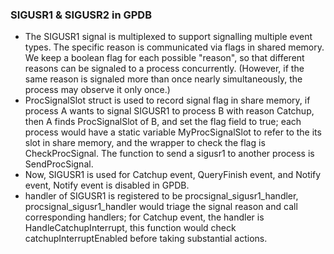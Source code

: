 ### SIGUSR1 & SIGUSR2 in GPDB
* The SIGUSR1 signal is multiplexed to support signalling multiple event types. The specific reason is communicated via flags in shared memory. We keep a boolean flag for each possible "reason", so that different reasons can be signaled to a process concurrently. (However, if the same reason is signaled more than once nearly simultaneously, the process may observe it only once.)
* ProcSignalSlot struct is used to record signal flag in share memory, if process A wants to signal SIGUSR1 to process B with reason Catchup, then A finds ProcSignalSlot of B, and set the flag field to true; each process would have a static variable MyProcSignalSlot to refer to the its slot in share memory, and the wrapper to check the flag is CheckProcSignal. The function to send a sigusr1 to another process is SendProcSignal.
* Now, SIGUSR1 is used for Catchup event, QueryFinish event, and Notify event, Notify event is disabled in GPDB.
* handler of SIGUSR1 is registered to be procsignal_sigusr1_handler, procsignal_sigusr1_handler would triage the signal reason and call corresponding handlers; for Catchup event, the handler is HandleCatchupInterrupt, this function would check catchupInterruptEnabled before taking substantial actions.